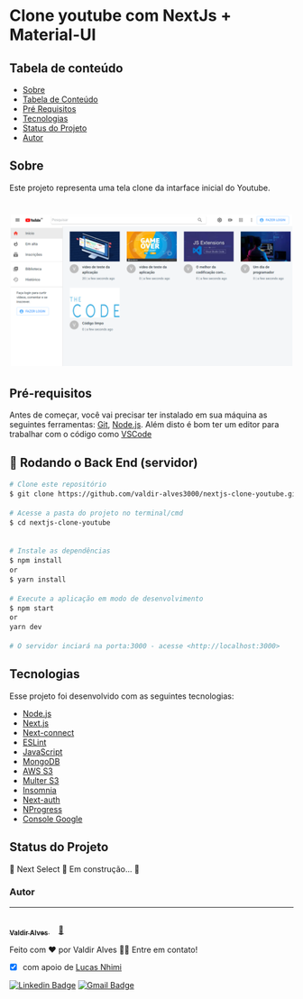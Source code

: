 # Clone youtube com NextJs + Material-UI

Tabela de conteúdo
---
<!--ts-->
   * [Sobre](#sobre)
   * [Tabela de Conteúdo](#tabela-de-conteúdo)
   * [Pré Requisitos](#pré-requisitos)
   * [Tecnologias](#tecnologias)
   * [Status do Projeto](#status-do-projeto)
   * [Autor](#autor)
<!--te-->

## Sobre

Este projeto representa uma tela clone da intarface inicial do Youtube.

<h1 align="center">
  <img alt="youtube-clone" title="youtube-clone" src="https://raw.githubusercontent.com/valdir-alves3000/nextjs-clone-youtube/main/public/thumbs/youtube-clone.png" width="500px" />
</h1>


## Pré-requisitos

Antes de começar, você vai precisar ter instalado em sua máquina as seguintes ferramentas:
[Git](https://git-scm.com), [Node.js](https://nodejs.org/en/). 
Além disto é bom ter um editor para trabalhar com o código como [VSCode](https://code.visualstudio.com/)

## 🎲 Rodando o Back End (servidor)

```bash
# Clone este repositório
$ git clone https://github.com/valdir-alves3000/nextjs-clone-youtube.git

# Acesse a pasta do projeto no terminal/cmd
$ cd nextjs-clone-youtube


# Instale as dependências
$ npm install
or 
$ yarn install

# Execute a aplicação em modo de desenvolvimento
$ npm start
or 
yarn dev

# O servidor inciará na porta:3000 - acesse <http://localhost:3000>
```

## Tecnologias

Esse projeto foi desenvolvido com as seguintes tecnologias:

- [Node.js](https://nodejs.org/en/)
- [Next.js](https://nextjs.org/)
- [Next-connect](https://github.com/hoangvvo/next-connect)
- [ESLint](https://eslint.org/)
- [JavaScript](https://developer.mozilla.org/pt-BR/docs/Web/JavaScript)
- [MongoDB](https://www.mongodb.com/)
- [AWS S3](https://aws.amazon.com/pt/s3/)
- [Multer S3](https://github.com/badunk/multer-s3)
- [Insomnia](https://insomnia.rest/download/)
- [Next-auth](https://next-auth.js.org/)
- [NProgress](https://ricostacruz.com/nprogress/)
- [Console Google](https://console.developers.google.com)

## Status do Projeto

🚧  Next Select 🚀 Em construção...  🚧

### Autor
---

<a href="https://github.com/valdir-alves3000/">
 <img style="border-radius: 50%; margin-bottom: 10px;" src="https://github.com/valdir-alves3000.png" width="100px;" alt=""/>
 <br />
 <sub style="margin-right: 1rem;"><b>Valdir Alves </b></sub>🚀</a> 


Feito com ❤️ por Valdir Alves 👋🏽 Entre em contato!
- [x] com apoio de [Lucas Nhimi](https://www.youtube.com/playlist?list=PLkFMdTTdI9c3dqQ9rp-I49SQ0-9AjOVHR)

 [![Linkedin Badge](https://img.shields.io/badge/-Valdir-blue?style=flat-square&logo=Linkedin&logoColor=white&link=https://www.linkedin.com/in/valdiralves3000/)](http://linkedin.com/in/valdiralves3000) 
[![Gmail Badge](https://img.shields.io/badge/-valdiralves3000@gmail.com-c14438?style=flat-square&logo=Gmail&logoColor=white&link=mailto:valdiralves3000@gmail.com)](mailto:valdiralves3000@gmail.com)

